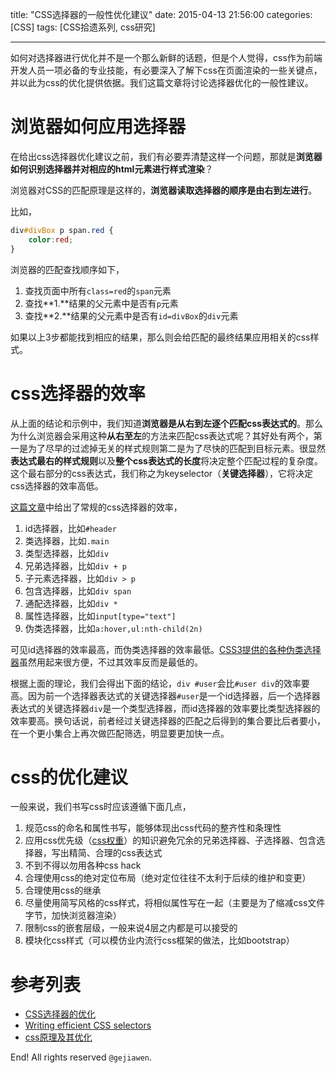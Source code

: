 title: "CSS选择器的一般性优化建议"
date: 2015-04-13 21:56:00
categories: [CSS]
tags: [CSS拾遗系列, css研究]

---


如何对选择器进行优化并不是一个那么新鲜的话题，但是个人觉得，css作为前端开发人员一项必备的专业技能，有必要深入了解下css在页面渲染的一些关键点，并以此为css的优化提供依据。我们这篇文章将讨论选择器优化的一般性建议。

# 浏览器如何应用选择器

在给出css选择器优化建议之前，我们有必要弄清楚这样一个问题，那就是**浏览器如何识别选择器并对相应的html元素进行样式渲染**？

浏览器对CSS的匹配原理是这样的，**浏览器读取选择器的顺序是由右到左进行**。

比如，

```css
div#divBox p span.red {
    color:red;
}
```

浏览器的匹配查找顺序如下，

1. 查找页面中所有`class=red`的`span`元素
2. 查找**1.**结果的父元素中是否有`p`元素
3. 查找**2.**结果的父元素中是否有`id=divBox`的`div`元素

如果以上3步都能找到相应的结果，那么则会给匹配的最终结果应用相关的css样式。


# css选择器的效率

从上面的结论和示例中，我们知道**浏览器是从右到左逐个匹配css表达式的**。那么为什么浏览器会采用这种**从右至左**的方法来匹配css表达式呢？其好处有两个，第一是为了尽早的过滤掉无关的样式规则第二是为了尽快的匹配到目标元素。很显然**表达式最右的样式规则**以及**整个css表达式的长度**将决定整个匹配过程的复杂度。这个最右部分的css表达式，我们称之为keyselector（**关键选择器**），它将决定css选择器的效率高低。

[这篇文章](http://csswizardry.com/2011/09/writing-efficient-css-selectors/)中给出了常规的css选择器的效率，

1. id选择器，比如`#header`
2. 类选择器，比如`.main`
3. 类型选择器，比如`div`
4. 兄弟选择器，比如`div + p`
5. 子元素选择器，比如`div > p`
6. 包含选择器，比如`div span`
7. 通配选择器，比如`div *`
8. 属性选择器，比如`input[type="text"]`
9. 伪类选择器，比如`a:hover,ul:nth-child(2n)`

可见id选择器的效率最高，而伪类选择器的效率最低。[CSS3提供的各种伪类选择器](http://gejiawen.github.io/2015/04/09/CSS/%E5%88%9D%E8%AF%86CSS3%E9%80%89%E6%8B%A9%E5%99%A8/)虽然用起来很方便，不过其效率反而是最低的。

根据上面的理论，我们会得出下面的结论，`div #user`会比`#user div`的效率要高。因为前一个选择器表达式的关键选择器`#user`是一个id选择器，后一个选择器表达式的关键选择器`div`是一个类型选择器，而id选择器的效率要比类型选择器的效率要高。换句话说，前者经过关键选择器的匹配之后得到的集合要比后者要小，在一个更小集合上再次做匹配筛选，明显要更加快一点。

# css的优化建议

一般来说，我们书写css时应该遵循下面几点，

1. 规范css的命名和属性书写，能够体现出css代码的整齐性和条理性
2. 应用css优先级（[css权重](http://gejiawen.github.io/2015/03/16/CSS/%E8%AE%A4%E8%AF%86CSS%E6%9D%83%E9%87%8D/)）的知识避免冗余的兄弟选择器、子选择器、包含选择器，写出精简、合理的css表达式
3. 不到不得以勿用各种css hack
4. 合理使用css的绝对定位布局（绝对定位往往不太利于后续的维护和变更）
5. 合理使用css的继承
6. 尽量使用简写风格的css样式，将相似属性写在一起（主要是为了缩减css文件字节，加快浏览器渲染）
7. 限制css的嵌套层级，一般来说4层之内都是可以接受的
8. 模块化css样式（可以模仿业内流行css框架的做法，比如bootstrap）



# 参考列表

- [CSS选择器的优化](http://www.w3cplus.com/css/css-selector-performance)
- [Writing efficient CSS selectors](http://csswizardry.com/2011/09/writing-efficient-css-selectors/)
- [css原理及其优化](http://www.cnblogs.com/web-ed2/archive/2011/08/03/2126748.html)


End! All rights reserved `@gejiawen`.
